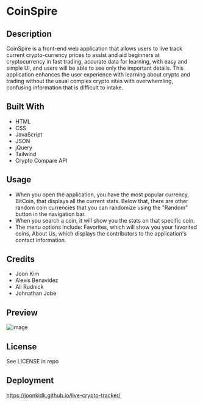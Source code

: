 # CoinSpire

## Description 

CoinSpire is a front-end web application that allows users to live track current crypto-currency prices to assist and aid beginners at cryptocurrency in fast trading, accurate data for learning, with easy and simple UI, and users will be able to see only the important details. This application enhances the user experience with learning about crypto and trading without the usual complex crypto sites with overwhemling, confusing information that is difficult to intake.

## Built With

- HTML
- CSS
- JavaScript
- JSON
- jQuery
- Tailwind
- Crypto Compare API

## Usage

- When you open the application, you have the most popular currency, BitCoin, that displays all the current stats. Below that, there are other random coin currencies that you can randomize using the "Random" button in the navigation bar.
- When you search a coin, it will show you the stats on that specific coin.
- The menu options include: Favorites, which will show you your favorited coins, About Us, which displays the contributors to the application's contact information.

## Credits

- Joon Kim
- Alexis Benavidez
- Ali Rudnick
- Johnathan Jobe

## Preview

![image](https://user-images.githubusercontent.com/114375310/204419167-831439c2-a168-4de7-97de-339b10aacfde.png)

## License

See LICENSE in repo

## Deployment

https://joonkidk.github.io/live-crypto-tracker/